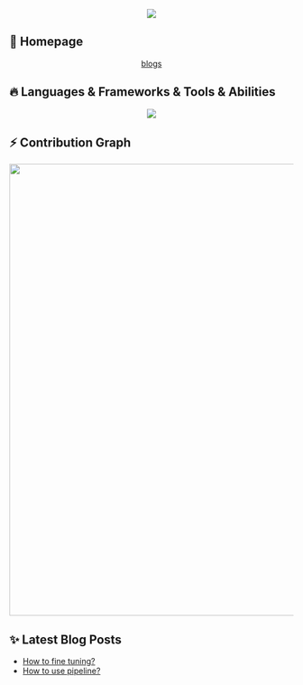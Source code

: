 <!--
**zhanghaopai/zhanghaopai** is a ✨ _special_ ✨ repository because its `README.md` (this file) appears on your GitHub profile.

Here are some ideas to get you started:

- 🔭 I’m currently working on ...
- 🌱 I’m currently learning ...
- 👯 I’m looking to collaborate on ...
- 🤔 I’m looking for help with ...
- 💬 Ask me about ...
- 📫 How to reach me: ...
- 😄 Pronouns: ...
- ⚡ Fun fact: ...
-->

<!-- https://github.com/kyechan99/capsule-render -->
<p align="center">
    <img
        src="https://capsule-render.vercel.app/api?type=waving&color=timeGradient&height=300&&section=header&text=HI👋%20THERE&fontSize=90&fontAlign=50&fontAlignY=30&desc=I%20am%20Patrick!%20Welcome%20to%20my%20github%20profile%20page.&descAlign=50&descSize=30&descAlignY=60&animation=twinkling" />
</p>

<h2 align="left">🔭 Homepage</h2>
<p align="center">
    <a href="https://zhanghaopai.github.io/">blogs</a>
</p>


<h2 align="left">🔥 Languages & Frameworks & Tools & Abilities</h2>

<p align="center">
    <img align="center"
        src="https://skillicons.dev/icons?i=py,pytorch,cpp,java,spring,react,git,github,html,css,js,npm,mysql,markdown,vscode,idea,pycharm,figma&theme=light" />
</p>

<h2 align="left">⚡ Contribution Graph</h2>

<img width="800"
    src="https://github-readme-activity-graph.vercel.app/graph?username=zhanghaopai&theme=github-compact&hide_border=true&area=true" />

<h2 align="left ">✨ Latest Blog Posts </h2>

<p>
    <ul>
        <li><a href="https://zhanghaopai.github.io/2024/08/11/LLM-Quick-Start/">How to fine tuning?</a></li>
        <li><a href="https://zhanghaopai.github.io/2024/08/12/pipeline/">How to use pipeline?</a></li>
    </ul>
</p>
